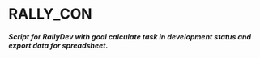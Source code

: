 RALLY_CON
=========

##### Script for RallyDev with goal calculate task in development status and export data for spreadsheet.

